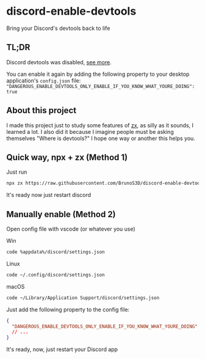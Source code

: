 # discord-enable-devtools

Bring your Discord's devtools back to life

## TL;DR

Discord devtools was disabled, [see more](https://www.reddit.com/r/discordapp/comments/sc61n3/cant_inspect_element_anymore/hu4fw5x/).

You can enable it again by adding the following property to your desktop application's `config.json` file:
`"DANGEROUS_ENABLE_DEVTOOLS_ONLY_ENABLE_IF_YOU_KNOW_WHAT_YOURE_DOING": true`

## About this project

I made this project just to study some features of [zx](https://github.com/google/zx), as silly as it sounds, I learned a lot. I also did it because I imagine people must be asking themselves "Where is devtools?" I hope one way or another this helps you.


## Quick way, npx + zx (Method 1)

Just run

```sh
npx zx https://raw.githubusercontent.com/BrunoS3D/discord-enable-devtools/main/index.mjs
```

It's ready now just restart discord

## Manually enable (Method 2)

Open config file with vscode (or whatever you use)

Win

```sh
code %appdata%/discord/settings.json
```

Linux

```sh
code ~/.config/discord/settings.json
```

macOS

```sh
code ~/Library/Application Support/discord/settings.json
```

Just add the following property to the config file:

```json
{
  "DANGEROUS_ENABLE_DEVTOOLS_ONLY_ENABLE_IF_YOU_KNOW_WHAT_YOURE_DOING": true,
  // ...
}
```

It's ready, now, just restart your Discord app

